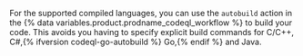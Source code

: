 For the supported compiled languages, you can use the `autobuild` action in the {% data variables.product.prodname_codeql_workflow %} to build your code. This avoids you having to specify explicit build commands for C/C++, C#,{% ifversion codeql-go-autobuild %} Go,{% endif %} and Java.